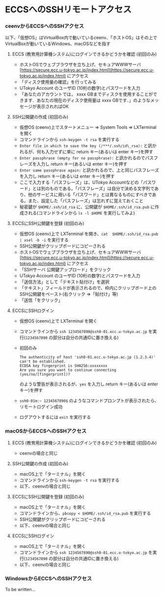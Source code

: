 # ECCSへのSSHリモートアクセス

### ceenvからECCSへのSSHアクセス

以下、「仮想OS」はVirtualBox内で動いているceenv、「ホストOS」はその上でVirtualBoxが動いているWindows、macOSなどを指す

1. ECCS (教育用計算機システム)にログインできるかどうかを確認 (初回のみ)
    - ホストOSでウェブブラウザを立ち上げ、セキュアWWWサーバ [https://secure.ecc.u-tokyo.ac.jp/index.html](https://secure.ecc.u-tokyo.ac.jp/index.html) にアクセス
    - 「ディスク使用量の確認」を行ってみる
    - UTokyo Account のユーザID (10桁の数字)とパスワードを入力
    - 「あなたのアカウントでは， xxxx GBまでディスクを使用することができます．あなたの現在のディスク使用量は xxxx GBです．」のようなメッセージが表示されればOK

1. SSH公開鍵の作成 (初回のみ)
    - 仮想OS (ceenv)上でスタートメニュー ⇒ System Tools ⇒ LXTerminal を開く
    - コマンドラインから ```ssh-keygen -t rsa``` を実行する
    - ```Enter file in which to save the key (/***/.ssh/id\_rsa):``` と訊かれるが、何も入力せずに単に return キー(あるいは enter キー)を押す
    - ```Enter passphrase (empty for no passphrase):``` と訊かれるのでパスフレーズを入力し return キー(あるいは enter キー)を押す
    - ```Enter same passphrase again:``` と訊かれるので、上と同じパスフレーズを入力し return キー(あるいは enter キー)を押す
    - ここで入力する「パスフレーズ」は、UTokyo Accountなどの「パスワード」とは別のものである。「パスフレーズ」は自分で決める文字列であり、他のサービスに用いる「パスワード」とは異なるものにすべきである。また、設定した「パスフレーズ」は忘れずに覚えておくこと
    - 秘密鍵が ```$HOME/.ssh/id_rsa``` に、公開鍵が ```$HOME/.ssh/id_rsa.pub``` に作成される(コマンドラインから ```ls -l $HOME``` を実行してみよ)

1. ECCSにSSH公開鍵を登録 (初回のみ)
    - 仮想OS (ceenv)上で LXTerminal を開き、```cat  $HOME/.ssh/id_rsa.pub | xsel -b -i``` を実行する
    - SSH公開鍵がクリップボードにコピーされる
   - ホストOSでウェブブラウザを立ち上げ、セキュアWWWサーバ [https://secure.ecc.u-tokyo.ac.jp/index.html](https://secure.ecc.u-tokyo.ac.jp/index.html) にアクセス
   - 「SSHサーバ 公開鍵アップロード」をクリック
   - UTokyo Account のユーザID (10桁の数字)とパスワードを入力
   - 「送信方法」として「テキスト貼付け」を選択
   - 「テキスト」フィールドが表示されるので、枠内にクリップボード上のSSH公開鍵をペースト(右クリック ⇒「貼付け」等)
   - 「送信「をクリック」

1. ECCSにSSHログイン
    - 仮想OS (ceenv)上で LXTerminal を開く
    - コマンドラインから ```ssh 1234567890@ssh0-01.ecc.u-tokyo.ac.jp``` を実行(```1234567890``` の部分は自分の共通IDに置き換える)
    - 初回のみ

        ```
        The authenticity of host 'ssh0-01.ecc.u-tokyo.ac.jp (1.2.3.4)' can't be established.
        ECDSA key fingerprint is SHA256:xxxxxxxx
        Are you sure you want to continue connecting (yes/no/[fingerprint])?
        ```
       
       のような警告が表示されるが、```yes``` を入力し return キー(あるいは enter キー)を押す
    - ```ssh0-01m:~ 1234567890$``` のようなコマンドプロンプトが表示されたら、リモートログイン成功
    - ログアウトするには ```exit``` を実行する

### macOSからECCSへのSSHアクセス

1. ECCS (教育用計算機システム)にログインできるかどうかを確認 (初回のみ)
    - ceenvの場合と同じ

1. SSH公開鍵の作成 (初回のみ)
    - macOS上で「ターミナル」を開く
    - コマンドラインから ```ssh-keygen -t rsa``` を実行する
    - 以下、ceenvの場合と同じ

1. ECCSにSSH公開鍵を登録 (初回のみ)
    - macOS上で「ターミナル」を開く
    - コマンドラインから、```pbcopy < $HOME/.ssh/id_rsa.pub``` を実行する
    - SSH公開鍵がクリップボードにコピーされる
    - 以下、ceenvの場合と同じ

1. ECCSにSSHログイン
    - macOS上で「ターミナル」を開く
    - コマンドラインから ```ssh 1234567890@ssh0-01.ecc.u-tokyo.ac.jp``` を実行(```1234567890``` の部分は自分の共通IDに置き換える)
    - 以下、ceenvの場合と同じ

### WindowsからECCSへのSSHアクセス

To be written...

